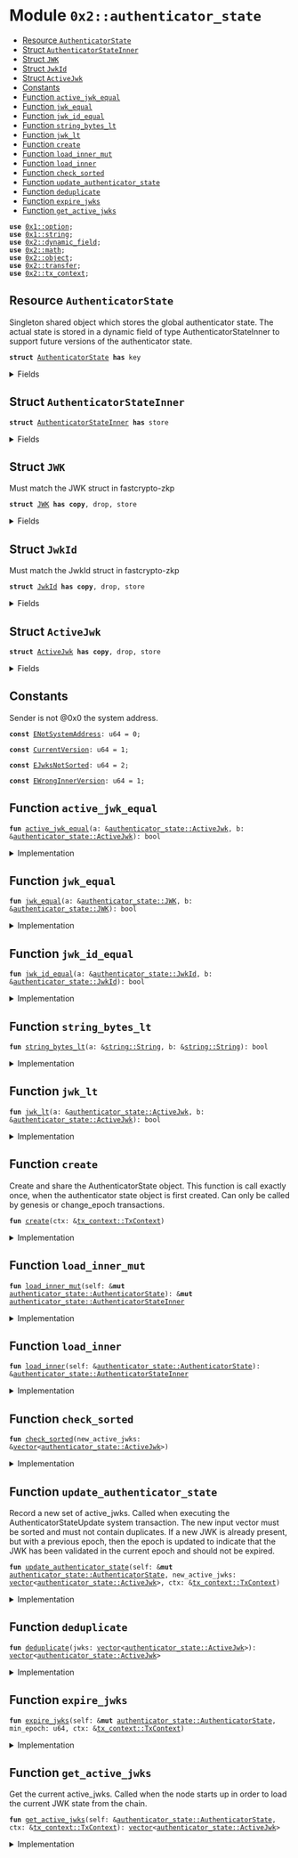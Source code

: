 
<a name="0x2_authenticator_state"></a>

# Module `0x2::authenticator_state`



-  [Resource `AuthenticatorState`](#0x2_authenticator_state_AuthenticatorState)
-  [Struct `AuthenticatorStateInner`](#0x2_authenticator_state_AuthenticatorStateInner)
-  [Struct `JWK`](#0x2_authenticator_state_JWK)
-  [Struct `JwkId`](#0x2_authenticator_state_JwkId)
-  [Struct `ActiveJwk`](#0x2_authenticator_state_ActiveJwk)
-  [Constants](#@Constants_0)
-  [Function `active_jwk_equal`](#0x2_authenticator_state_active_jwk_equal)
-  [Function `jwk_equal`](#0x2_authenticator_state_jwk_equal)
-  [Function `jwk_id_equal`](#0x2_authenticator_state_jwk_id_equal)
-  [Function `string_bytes_lt`](#0x2_authenticator_state_string_bytes_lt)
-  [Function `jwk_lt`](#0x2_authenticator_state_jwk_lt)
-  [Function `create`](#0x2_authenticator_state_create)
-  [Function `load_inner_mut`](#0x2_authenticator_state_load_inner_mut)
-  [Function `load_inner`](#0x2_authenticator_state_load_inner)
-  [Function `check_sorted`](#0x2_authenticator_state_check_sorted)
-  [Function `update_authenticator_state`](#0x2_authenticator_state_update_authenticator_state)
-  [Function `deduplicate`](#0x2_authenticator_state_deduplicate)
-  [Function `expire_jwks`](#0x2_authenticator_state_expire_jwks)
-  [Function `get_active_jwks`](#0x2_authenticator_state_get_active_jwks)


<pre><code><b>use</b> <a href="../../dependencies/move-stdlib/option.md#0x1_option">0x1::option</a>;
<b>use</b> <a href="../../dependencies/move-stdlib/string.md#0x1_string">0x1::string</a>;
<b>use</b> <a href="../../dependencies/sui-framework/dynamic_field.md#0x2_dynamic_field">0x2::dynamic_field</a>;
<b>use</b> <a href="../../dependencies/sui-framework/math.md#0x2_math">0x2::math</a>;
<b>use</b> <a href="../../dependencies/sui-framework/object.md#0x2_object">0x2::object</a>;
<b>use</b> <a href="../../dependencies/sui-framework/transfer.md#0x2_transfer">0x2::transfer</a>;
<b>use</b> <a href="../../dependencies/sui-framework/tx_context.md#0x2_tx_context">0x2::tx_context</a>;
</code></pre>



<a name="0x2_authenticator_state_AuthenticatorState"></a>

## Resource `AuthenticatorState`

Singleton shared object which stores the global authenticator state.
The actual state is stored in a dynamic field of type AuthenticatorStateInner to support
future versions of the authenticator state.


<pre><code><b>struct</b> <a href="../../dependencies/sui-framework/authenticator_state.md#0x2_authenticator_state_AuthenticatorState">AuthenticatorState</a> <b>has</b> key
</code></pre>



<details>
<summary>Fields</summary>


<dl>
<dt>
<code>id: <a href="../../dependencies/sui-framework/object.md#0x2_object_UID">object::UID</a></code>
</dt>
<dd>

</dd>
<dt>
<code>version: u64</code>
</dt>
<dd>

</dd>
</dl>


</details>

<a name="0x2_authenticator_state_AuthenticatorStateInner"></a>

## Struct `AuthenticatorStateInner`



<pre><code><b>struct</b> <a href="../../dependencies/sui-framework/authenticator_state.md#0x2_authenticator_state_AuthenticatorStateInner">AuthenticatorStateInner</a> <b>has</b> store
</code></pre>



<details>
<summary>Fields</summary>


<dl>
<dt>
<code>version: u64</code>
</dt>
<dd>

</dd>
<dt>
<code>active_jwks: <a href="../../dependencies/move-stdlib/vector.md#0x1_vector">vector</a>&lt;<a href="../../dependencies/sui-framework/authenticator_state.md#0x2_authenticator_state_ActiveJwk">authenticator_state::ActiveJwk</a>&gt;</code>
</dt>
<dd>
 List of currently active JWKs.
</dd>
</dl>


</details>

<a name="0x2_authenticator_state_JWK"></a>

## Struct `JWK`

Must match the JWK struct in fastcrypto-zkp


<pre><code><b>struct</b> <a href="../../dependencies/sui-framework/authenticator_state.md#0x2_authenticator_state_JWK">JWK</a> <b>has</b> <b>copy</b>, drop, store
</code></pre>



<details>
<summary>Fields</summary>


<dl>
<dt>
<code>kty: <a href="../../dependencies/move-stdlib/string.md#0x1_string_String">string::String</a></code>
</dt>
<dd>

</dd>
<dt>
<code>e: <a href="../../dependencies/move-stdlib/string.md#0x1_string_String">string::String</a></code>
</dt>
<dd>

</dd>
<dt>
<code>n: <a href="../../dependencies/move-stdlib/string.md#0x1_string_String">string::String</a></code>
</dt>
<dd>

</dd>
<dt>
<code>alg: <a href="../../dependencies/move-stdlib/string.md#0x1_string_String">string::String</a></code>
</dt>
<dd>

</dd>
</dl>


</details>

<a name="0x2_authenticator_state_JwkId"></a>

## Struct `JwkId`

Must match the JwkId struct in fastcrypto-zkp


<pre><code><b>struct</b> <a href="../../dependencies/sui-framework/authenticator_state.md#0x2_authenticator_state_JwkId">JwkId</a> <b>has</b> <b>copy</b>, drop, store
</code></pre>



<details>
<summary>Fields</summary>


<dl>
<dt>
<code>iss: <a href="../../dependencies/move-stdlib/string.md#0x1_string_String">string::String</a></code>
</dt>
<dd>

</dd>
<dt>
<code>kid: <a href="../../dependencies/move-stdlib/string.md#0x1_string_String">string::String</a></code>
</dt>
<dd>

</dd>
</dl>


</details>

<a name="0x2_authenticator_state_ActiveJwk"></a>

## Struct `ActiveJwk`



<pre><code><b>struct</b> <a href="../../dependencies/sui-framework/authenticator_state.md#0x2_authenticator_state_ActiveJwk">ActiveJwk</a> <b>has</b> <b>copy</b>, drop, store
</code></pre>



<details>
<summary>Fields</summary>


<dl>
<dt>
<code>jwk_id: <a href="../../dependencies/sui-framework/authenticator_state.md#0x2_authenticator_state_JwkId">authenticator_state::JwkId</a></code>
</dt>
<dd>

</dd>
<dt>
<code>jwk: <a href="../../dependencies/sui-framework/authenticator_state.md#0x2_authenticator_state_JWK">authenticator_state::JWK</a></code>
</dt>
<dd>

</dd>
<dt>
<code>epoch: u64</code>
</dt>
<dd>

</dd>
</dl>


</details>

<a name="@Constants_0"></a>

## Constants


<a name="0x2_authenticator_state_ENotSystemAddress"></a>

Sender is not @0x0 the system address.


<pre><code><b>const</b> <a href="../../dependencies/sui-framework/authenticator_state.md#0x2_authenticator_state_ENotSystemAddress">ENotSystemAddress</a>: u64 = 0;
</code></pre>



<a name="0x2_authenticator_state_CurrentVersion"></a>



<pre><code><b>const</b> <a href="../../dependencies/sui-framework/authenticator_state.md#0x2_authenticator_state_CurrentVersion">CurrentVersion</a>: u64 = 1;
</code></pre>



<a name="0x2_authenticator_state_EJwksNotSorted"></a>



<pre><code><b>const</b> <a href="../../dependencies/sui-framework/authenticator_state.md#0x2_authenticator_state_EJwksNotSorted">EJwksNotSorted</a>: u64 = 2;
</code></pre>



<a name="0x2_authenticator_state_EWrongInnerVersion"></a>



<pre><code><b>const</b> <a href="../../dependencies/sui-framework/authenticator_state.md#0x2_authenticator_state_EWrongInnerVersion">EWrongInnerVersion</a>: u64 = 1;
</code></pre>



<a name="0x2_authenticator_state_active_jwk_equal"></a>

## Function `active_jwk_equal`



<pre><code><b>fun</b> <a href="../../dependencies/sui-framework/authenticator_state.md#0x2_authenticator_state_active_jwk_equal">active_jwk_equal</a>(a: &<a href="../../dependencies/sui-framework/authenticator_state.md#0x2_authenticator_state_ActiveJwk">authenticator_state::ActiveJwk</a>, b: &<a href="../../dependencies/sui-framework/authenticator_state.md#0x2_authenticator_state_ActiveJwk">authenticator_state::ActiveJwk</a>): bool
</code></pre>



<details>
<summary>Implementation</summary>


<pre><code><b>fun</b> <a href="../../dependencies/sui-framework/authenticator_state.md#0x2_authenticator_state_active_jwk_equal">active_jwk_equal</a>(a: &<a href="../../dependencies/sui-framework/authenticator_state.md#0x2_authenticator_state_ActiveJwk">ActiveJwk</a>, b: &<a href="../../dependencies/sui-framework/authenticator_state.md#0x2_authenticator_state_ActiveJwk">ActiveJwk</a>): bool {
    // note: epoch is ignored
    <a href="../../dependencies/sui-framework/authenticator_state.md#0x2_authenticator_state_jwk_equal">jwk_equal</a>(&a.jwk, &b.jwk) && <a href="../../dependencies/sui-framework/authenticator_state.md#0x2_authenticator_state_jwk_id_equal">jwk_id_equal</a>(&a.jwk_id, &b.jwk_id)
}
</code></pre>



</details>

<a name="0x2_authenticator_state_jwk_equal"></a>

## Function `jwk_equal`



<pre><code><b>fun</b> <a href="../../dependencies/sui-framework/authenticator_state.md#0x2_authenticator_state_jwk_equal">jwk_equal</a>(a: &<a href="../../dependencies/sui-framework/authenticator_state.md#0x2_authenticator_state_JWK">authenticator_state::JWK</a>, b: &<a href="../../dependencies/sui-framework/authenticator_state.md#0x2_authenticator_state_JWK">authenticator_state::JWK</a>): bool
</code></pre>



<details>
<summary>Implementation</summary>


<pre><code><b>fun</b> <a href="../../dependencies/sui-framework/authenticator_state.md#0x2_authenticator_state_jwk_equal">jwk_equal</a>(a: &<a href="../../dependencies/sui-framework/authenticator_state.md#0x2_authenticator_state_JWK">JWK</a>, b: &<a href="../../dependencies/sui-framework/authenticator_state.md#0x2_authenticator_state_JWK">JWK</a>): bool {
    (&a.kty == &b.kty) &&
       (&a.e == &b.e) &&
       (&a.n == &b.n) &&
       (&a.alg == &b.alg)
}
</code></pre>



</details>

<a name="0x2_authenticator_state_jwk_id_equal"></a>

## Function `jwk_id_equal`



<pre><code><b>fun</b> <a href="../../dependencies/sui-framework/authenticator_state.md#0x2_authenticator_state_jwk_id_equal">jwk_id_equal</a>(a: &<a href="../../dependencies/sui-framework/authenticator_state.md#0x2_authenticator_state_JwkId">authenticator_state::JwkId</a>, b: &<a href="../../dependencies/sui-framework/authenticator_state.md#0x2_authenticator_state_JwkId">authenticator_state::JwkId</a>): bool
</code></pre>



<details>
<summary>Implementation</summary>


<pre><code><b>fun</b> <a href="../../dependencies/sui-framework/authenticator_state.md#0x2_authenticator_state_jwk_id_equal">jwk_id_equal</a>(a: &<a href="../../dependencies/sui-framework/authenticator_state.md#0x2_authenticator_state_JwkId">JwkId</a>, b: &<a href="../../dependencies/sui-framework/authenticator_state.md#0x2_authenticator_state_JwkId">JwkId</a>): bool {
    (&a.iss == &b.iss) && (&a.kid == &b.kid)
}
</code></pre>



</details>

<a name="0x2_authenticator_state_string_bytes_lt"></a>

## Function `string_bytes_lt`



<pre><code><b>fun</b> <a href="../../dependencies/sui-framework/authenticator_state.md#0x2_authenticator_state_string_bytes_lt">string_bytes_lt</a>(a: &<a href="../../dependencies/move-stdlib/string.md#0x1_string_String">string::String</a>, b: &<a href="../../dependencies/move-stdlib/string.md#0x1_string_String">string::String</a>): bool
</code></pre>



<details>
<summary>Implementation</summary>


<pre><code><b>fun</b> <a href="../../dependencies/sui-framework/authenticator_state.md#0x2_authenticator_state_string_bytes_lt">string_bytes_lt</a>(a: &String, b: &String): bool {
    <b>let</b> a_bytes = <a href="../../dependencies/move-stdlib/string.md#0x1_string_bytes">string::bytes</a>(a);
    <b>let</b> b_bytes = <a href="../../dependencies/move-stdlib/string.md#0x1_string_bytes">string::bytes</a>(b);

    <b>if</b> (<a href="../../dependencies/move-stdlib/vector.md#0x1_vector_length">vector::length</a>(a_bytes) &lt; <a href="../../dependencies/move-stdlib/vector.md#0x1_vector_length">vector::length</a>(b_bytes)) {
        <b>true</b>
    } <b>else</b> <b>if</b> (<a href="../../dependencies/move-stdlib/vector.md#0x1_vector_length">vector::length</a>(a_bytes) &gt; <a href="../../dependencies/move-stdlib/vector.md#0x1_vector_length">vector::length</a>(b_bytes)) {
        <b>false</b>
    } <b>else</b> {
        <b>let</b> i = 0;
        <b>while</b> (i &lt; <a href="../../dependencies/move-stdlib/vector.md#0x1_vector_length">vector::length</a>(a_bytes)) {
            <b>let</b> a_byte = *<a href="../../dependencies/move-stdlib/vector.md#0x1_vector_borrow">vector::borrow</a>(a_bytes, i);
            <b>let</b> b_byte = *<a href="../../dependencies/move-stdlib/vector.md#0x1_vector_borrow">vector::borrow</a>(b_bytes, i);
            <b>if</b> (a_byte &lt; b_byte) {
                <b>return</b> <b>true</b>
            } <b>else</b> <b>if</b> (a_byte &gt; b_byte) {
                <b>return</b> <b>false</b>
            };
            i = i + 1;
        };
        // all bytes are equal
        <b>false</b>
    }
}
</code></pre>



</details>

<a name="0x2_authenticator_state_jwk_lt"></a>

## Function `jwk_lt`



<pre><code><b>fun</b> <a href="../../dependencies/sui-framework/authenticator_state.md#0x2_authenticator_state_jwk_lt">jwk_lt</a>(a: &<a href="../../dependencies/sui-framework/authenticator_state.md#0x2_authenticator_state_ActiveJwk">authenticator_state::ActiveJwk</a>, b: &<a href="../../dependencies/sui-framework/authenticator_state.md#0x2_authenticator_state_ActiveJwk">authenticator_state::ActiveJwk</a>): bool
</code></pre>



<details>
<summary>Implementation</summary>


<pre><code><b>fun</b> <a href="../../dependencies/sui-framework/authenticator_state.md#0x2_authenticator_state_jwk_lt">jwk_lt</a>(a: &<a href="../../dependencies/sui-framework/authenticator_state.md#0x2_authenticator_state_ActiveJwk">ActiveJwk</a>, b: &<a href="../../dependencies/sui-framework/authenticator_state.md#0x2_authenticator_state_ActiveJwk">ActiveJwk</a>): bool {
    // note: epoch is ignored
    <b>if</b> (&a.jwk_id.iss != &b.jwk_id.iss) {
        <b>return</b> <a href="../../dependencies/sui-framework/authenticator_state.md#0x2_authenticator_state_string_bytes_lt">string_bytes_lt</a>(&a.jwk_id.iss, &b.jwk_id.iss)
    };
    <b>if</b> (&a.jwk_id.kid != &b.jwk_id.kid) {
        <b>return</b> <a href="../../dependencies/sui-framework/authenticator_state.md#0x2_authenticator_state_string_bytes_lt">string_bytes_lt</a>(&a.jwk_id.kid, &b.jwk_id.kid)
    };
    <b>if</b> (&a.jwk.kty != &b.jwk.kty) {
        <b>return</b> <a href="../../dependencies/sui-framework/authenticator_state.md#0x2_authenticator_state_string_bytes_lt">string_bytes_lt</a>(&a.jwk.kty, &b.jwk.kty)
    };
    <b>if</b> (&a.jwk.e != &b.jwk.e) {
        <b>return</b> <a href="../../dependencies/sui-framework/authenticator_state.md#0x2_authenticator_state_string_bytes_lt">string_bytes_lt</a>(&a.jwk.e, &b.jwk.e)
    };
    <b>if</b> (&a.jwk.n != &b.jwk.n) {
        <b>return</b> <a href="../../dependencies/sui-framework/authenticator_state.md#0x2_authenticator_state_string_bytes_lt">string_bytes_lt</a>(&a.jwk.n, &b.jwk.n)
    };
    <a href="../../dependencies/sui-framework/authenticator_state.md#0x2_authenticator_state_string_bytes_lt">string_bytes_lt</a>(&a.jwk.alg, &b.jwk.alg)
}
</code></pre>



</details>

<a name="0x2_authenticator_state_create"></a>

## Function `create`

Create and share the AuthenticatorState object. This function is call exactly once, when
the authenticator state object is first created.
Can only be called by genesis or change_epoch transactions.


<pre><code><b>fun</b> <a href="../../dependencies/sui-framework/authenticator_state.md#0x2_authenticator_state_create">create</a>(ctx: &<a href="../../dependencies/sui-framework/tx_context.md#0x2_tx_context_TxContext">tx_context::TxContext</a>)
</code></pre>



<details>
<summary>Implementation</summary>


<pre><code><b>fun</b> <a href="../../dependencies/sui-framework/authenticator_state.md#0x2_authenticator_state_create">create</a>(ctx: &TxContext) {
    <b>assert</b>!(<a href="../../dependencies/sui-framework/tx_context.md#0x2_tx_context_sender">tx_context::sender</a>(ctx) == @0x0, <a href="../../dependencies/sui-framework/authenticator_state.md#0x2_authenticator_state_ENotSystemAddress">ENotSystemAddress</a>);

    <b>let</b> version = <a href="../../dependencies/sui-framework/authenticator_state.md#0x2_authenticator_state_CurrentVersion">CurrentVersion</a>;

    <b>let</b> inner = <a href="../../dependencies/sui-framework/authenticator_state.md#0x2_authenticator_state_AuthenticatorStateInner">AuthenticatorStateInner</a> {
        version,
        active_jwks: <a href="../../dependencies/move-stdlib/vector.md#0x1_vector">vector</a>[],
    };

    <b>let</b> self = <a href="../../dependencies/sui-framework/authenticator_state.md#0x2_authenticator_state_AuthenticatorState">AuthenticatorState</a> {
        id: <a href="../../dependencies/sui-framework/object.md#0x2_object_authenticator_state">object::authenticator_state</a>(),
        version,
    };

    <a href="../../dependencies/sui-framework/dynamic_field.md#0x2_dynamic_field_add">dynamic_field::add</a>(&<b>mut</b> self.id, version, inner);
    <a href="../../dependencies/sui-framework/transfer.md#0x2_transfer_share_object">transfer::share_object</a>(self);
}
</code></pre>



</details>

<a name="0x2_authenticator_state_load_inner_mut"></a>

## Function `load_inner_mut`



<pre><code><b>fun</b> <a href="../../dependencies/sui-framework/authenticator_state.md#0x2_authenticator_state_load_inner_mut">load_inner_mut</a>(self: &<b>mut</b> <a href="../../dependencies/sui-framework/authenticator_state.md#0x2_authenticator_state_AuthenticatorState">authenticator_state::AuthenticatorState</a>): &<b>mut</b> <a href="../../dependencies/sui-framework/authenticator_state.md#0x2_authenticator_state_AuthenticatorStateInner">authenticator_state::AuthenticatorStateInner</a>
</code></pre>



<details>
<summary>Implementation</summary>


<pre><code><b>fun</b> <a href="../../dependencies/sui-framework/authenticator_state.md#0x2_authenticator_state_load_inner_mut">load_inner_mut</a>(
    self: &<b>mut</b> <a href="../../dependencies/sui-framework/authenticator_state.md#0x2_authenticator_state_AuthenticatorState">AuthenticatorState</a>,
): &<b>mut</b> <a href="../../dependencies/sui-framework/authenticator_state.md#0x2_authenticator_state_AuthenticatorStateInner">AuthenticatorStateInner</a> {
    <b>let</b> version = self.version;

    // replace this <b>with</b> a lazy <b>update</b> function when we add a new version of the inner <a href="../../dependencies/sui-framework/object.md#0x2_object">object</a>.
    <b>assert</b>!(version == <a href="../../dependencies/sui-framework/authenticator_state.md#0x2_authenticator_state_CurrentVersion">CurrentVersion</a>, <a href="../../dependencies/sui-framework/authenticator_state.md#0x2_authenticator_state_EWrongInnerVersion">EWrongInnerVersion</a>);

    <b>let</b> inner: &<b>mut</b> <a href="../../dependencies/sui-framework/authenticator_state.md#0x2_authenticator_state_AuthenticatorStateInner">AuthenticatorStateInner</a> = <a href="../../dependencies/sui-framework/dynamic_field.md#0x2_dynamic_field_borrow_mut">dynamic_field::borrow_mut</a>(&<b>mut</b> self.id, self.version);

    <b>assert</b>!(inner.version == version, <a href="../../dependencies/sui-framework/authenticator_state.md#0x2_authenticator_state_EWrongInnerVersion">EWrongInnerVersion</a>);
    inner
}
</code></pre>



</details>

<a name="0x2_authenticator_state_load_inner"></a>

## Function `load_inner`



<pre><code><b>fun</b> <a href="../../dependencies/sui-framework/authenticator_state.md#0x2_authenticator_state_load_inner">load_inner</a>(self: &<a href="../../dependencies/sui-framework/authenticator_state.md#0x2_authenticator_state_AuthenticatorState">authenticator_state::AuthenticatorState</a>): &<a href="../../dependencies/sui-framework/authenticator_state.md#0x2_authenticator_state_AuthenticatorStateInner">authenticator_state::AuthenticatorStateInner</a>
</code></pre>



<details>
<summary>Implementation</summary>


<pre><code><b>fun</b> <a href="../../dependencies/sui-framework/authenticator_state.md#0x2_authenticator_state_load_inner">load_inner</a>(
    self: &<a href="../../dependencies/sui-framework/authenticator_state.md#0x2_authenticator_state_AuthenticatorState">AuthenticatorState</a>,
): &<a href="../../dependencies/sui-framework/authenticator_state.md#0x2_authenticator_state_AuthenticatorStateInner">AuthenticatorStateInner</a> {
    <b>let</b> version = self.version;

    // replace this <b>with</b> a lazy <b>update</b> function when we add a new version of the inner <a href="../../dependencies/sui-framework/object.md#0x2_object">object</a>.
    <b>assert</b>!(version == <a href="../../dependencies/sui-framework/authenticator_state.md#0x2_authenticator_state_CurrentVersion">CurrentVersion</a>, <a href="../../dependencies/sui-framework/authenticator_state.md#0x2_authenticator_state_EWrongInnerVersion">EWrongInnerVersion</a>);

    <b>let</b> inner: &<a href="../../dependencies/sui-framework/authenticator_state.md#0x2_authenticator_state_AuthenticatorStateInner">AuthenticatorStateInner</a> = <a href="../../dependencies/sui-framework/dynamic_field.md#0x2_dynamic_field_borrow">dynamic_field::borrow</a>(&self.id, self.version);

    <b>assert</b>!(inner.version == version, <a href="../../dependencies/sui-framework/authenticator_state.md#0x2_authenticator_state_EWrongInnerVersion">EWrongInnerVersion</a>);
    inner
}
</code></pre>



</details>

<a name="0x2_authenticator_state_check_sorted"></a>

## Function `check_sorted`



<pre><code><b>fun</b> <a href="../../dependencies/sui-framework/authenticator_state.md#0x2_authenticator_state_check_sorted">check_sorted</a>(new_active_jwks: &<a href="../../dependencies/move-stdlib/vector.md#0x1_vector">vector</a>&lt;<a href="../../dependencies/sui-framework/authenticator_state.md#0x2_authenticator_state_ActiveJwk">authenticator_state::ActiveJwk</a>&gt;)
</code></pre>



<details>
<summary>Implementation</summary>


<pre><code><b>fun</b> <a href="../../dependencies/sui-framework/authenticator_state.md#0x2_authenticator_state_check_sorted">check_sorted</a>(new_active_jwks: &<a href="../../dependencies/move-stdlib/vector.md#0x1_vector">vector</a>&lt;<a href="../../dependencies/sui-framework/authenticator_state.md#0x2_authenticator_state_ActiveJwk">ActiveJwk</a>&gt;) {
    <b>let</b> i = 0;
    <b>while</b> (i &lt; <a href="../../dependencies/move-stdlib/vector.md#0x1_vector_length">vector::length</a>(new_active_jwks) - 1) {
        <b>let</b> a = <a href="../../dependencies/move-stdlib/vector.md#0x1_vector_borrow">vector::borrow</a>(new_active_jwks, i);
        <b>let</b> b = <a href="../../dependencies/move-stdlib/vector.md#0x1_vector_borrow">vector::borrow</a>(new_active_jwks, i + 1);
        <b>assert</b>!(<a href="../../dependencies/sui-framework/authenticator_state.md#0x2_authenticator_state_jwk_lt">jwk_lt</a>(a, b), <a href="../../dependencies/sui-framework/authenticator_state.md#0x2_authenticator_state_EJwksNotSorted">EJwksNotSorted</a>);
        i = i + 1;
    };
}
</code></pre>



</details>

<a name="0x2_authenticator_state_update_authenticator_state"></a>

## Function `update_authenticator_state`

Record a new set of active_jwks. Called when executing the AuthenticatorStateUpdate system
transaction. The new input vector must be sorted and must not contain duplicates.
If a new JWK is already present, but with a previous epoch, then the epoch is updated to
indicate that the JWK has been validated in the current epoch and should not be expired.


<pre><code><b>fun</b> <a href="../../dependencies/sui-framework/authenticator_state.md#0x2_authenticator_state_update_authenticator_state">update_authenticator_state</a>(self: &<b>mut</b> <a href="../../dependencies/sui-framework/authenticator_state.md#0x2_authenticator_state_AuthenticatorState">authenticator_state::AuthenticatorState</a>, new_active_jwks: <a href="../../dependencies/move-stdlib/vector.md#0x1_vector">vector</a>&lt;<a href="../../dependencies/sui-framework/authenticator_state.md#0x2_authenticator_state_ActiveJwk">authenticator_state::ActiveJwk</a>&gt;, ctx: &<a href="../../dependencies/sui-framework/tx_context.md#0x2_tx_context_TxContext">tx_context::TxContext</a>)
</code></pre>



<details>
<summary>Implementation</summary>


<pre><code><b>fun</b> <a href="../../dependencies/sui-framework/authenticator_state.md#0x2_authenticator_state_update_authenticator_state">update_authenticator_state</a>(
    self: &<b>mut</b> <a href="../../dependencies/sui-framework/authenticator_state.md#0x2_authenticator_state_AuthenticatorState">AuthenticatorState</a>,
    new_active_jwks: <a href="../../dependencies/move-stdlib/vector.md#0x1_vector">vector</a>&lt;<a href="../../dependencies/sui-framework/authenticator_state.md#0x2_authenticator_state_ActiveJwk">ActiveJwk</a>&gt;,
    ctx: &TxContext,
) {
    // Validator will make a special system call <b>with</b> sender set <b>as</b> 0x0.
    <b>assert</b>!(<a href="../../dependencies/sui-framework/tx_context.md#0x2_tx_context_sender">tx_context::sender</a>(ctx) == @0x0, <a href="../../dependencies/sui-framework/authenticator_state.md#0x2_authenticator_state_ENotSystemAddress">ENotSystemAddress</a>);

    <a href="../../dependencies/sui-framework/authenticator_state.md#0x2_authenticator_state_check_sorted">check_sorted</a>(&new_active_jwks);
    <b>let</b> new_active_jwks = <a href="../../dependencies/sui-framework/authenticator_state.md#0x2_authenticator_state_deduplicate">deduplicate</a>(new_active_jwks);

    <b>let</b> inner = <a href="../../dependencies/sui-framework/authenticator_state.md#0x2_authenticator_state_load_inner_mut">load_inner_mut</a>(self);

    <b>let</b> res = <a href="../../dependencies/move-stdlib/vector.md#0x1_vector">vector</a>[];
    <b>let</b> i = 0;
    <b>let</b> j = 0;
    <b>let</b> active_jwks_len = <a href="../../dependencies/move-stdlib/vector.md#0x1_vector_length">vector::length</a>(&inner.active_jwks);
    <b>let</b> new_active_jwks_len = <a href="../../dependencies/move-stdlib/vector.md#0x1_vector_length">vector::length</a>(&new_active_jwks);

    <b>while</b> (i &lt; active_jwks_len && j &lt; new_active_jwks_len) {
        <b>let</b> old_jwk = <a href="../../dependencies/move-stdlib/vector.md#0x1_vector_borrow">vector::borrow</a>(&inner.active_jwks, i);
        <b>let</b> new_jwk = <a href="../../dependencies/move-stdlib/vector.md#0x1_vector_borrow">vector::borrow</a>(&new_active_jwks, j);

        // when they are equal, push only one, but <b>use</b> the max epoch of the two
        <b>if</b> (<a href="../../dependencies/sui-framework/authenticator_state.md#0x2_authenticator_state_active_jwk_equal">active_jwk_equal</a>(old_jwk, new_jwk)) {
            <b>let</b> jwk = *old_jwk;
            jwk.epoch = <a href="../../dependencies/sui-framework/math.md#0x2_math_max">math::max</a>(old_jwk.epoch, new_jwk.epoch);
            <a href="../../dependencies/move-stdlib/vector.md#0x1_vector_push_back">vector::push_back</a>(&<b>mut</b> res, jwk);
            i = i + 1;
            j = j + 1;
        } <b>else</b> <b>if</b> (<a href="../../dependencies/sui-framework/authenticator_state.md#0x2_authenticator_state_jwk_id_equal">jwk_id_equal</a>(&old_jwk.jwk_id, &new_jwk.jwk_id)) {
            // <b>if</b> only jwk_id is equal, then the key <b>has</b> changed. Providers should not send
            // JWKs like this, but <b>if</b> they do, we must ignore the new <a href="../../dependencies/sui-framework/authenticator_state.md#0x2_authenticator_state_JWK">JWK</a> <b>to</b> avoid having a
            // liveness / forking issues
            <a href="../../dependencies/move-stdlib/vector.md#0x1_vector_push_back">vector::push_back</a>(&<b>mut</b> res, *old_jwk);
            i = i + 1;
            j = j + 1;
        } <b>else</b> <b>if</b> (<a href="../../dependencies/sui-framework/authenticator_state.md#0x2_authenticator_state_jwk_lt">jwk_lt</a>(old_jwk, new_jwk)) {
            <a href="../../dependencies/move-stdlib/vector.md#0x1_vector_push_back">vector::push_back</a>(&<b>mut</b> res, *old_jwk);
            i = i + 1;
        } <b>else</b> {
            <a href="../../dependencies/move-stdlib/vector.md#0x1_vector_push_back">vector::push_back</a>(&<b>mut</b> res, *new_jwk);
            j = j + 1;
        }
    };

    <b>while</b> (i &lt; active_jwks_len) {
        <a href="../../dependencies/move-stdlib/vector.md#0x1_vector_push_back">vector::push_back</a>(&<b>mut</b> res, *<a href="../../dependencies/move-stdlib/vector.md#0x1_vector_borrow">vector::borrow</a>(&inner.active_jwks, i));
        i = i + 1;
    };
    <b>while</b> (j &lt; new_active_jwks_len) {
        <a href="../../dependencies/move-stdlib/vector.md#0x1_vector_push_back">vector::push_back</a>(&<b>mut</b> res, *<a href="../../dependencies/move-stdlib/vector.md#0x1_vector_borrow">vector::borrow</a>(&new_active_jwks, j));
        j = j + 1;
    };

    inner.active_jwks = res;
}
</code></pre>



</details>

<a name="0x2_authenticator_state_deduplicate"></a>

## Function `deduplicate`



<pre><code><b>fun</b> <a href="../../dependencies/sui-framework/authenticator_state.md#0x2_authenticator_state_deduplicate">deduplicate</a>(jwks: <a href="../../dependencies/move-stdlib/vector.md#0x1_vector">vector</a>&lt;<a href="../../dependencies/sui-framework/authenticator_state.md#0x2_authenticator_state_ActiveJwk">authenticator_state::ActiveJwk</a>&gt;): <a href="../../dependencies/move-stdlib/vector.md#0x1_vector">vector</a>&lt;<a href="../../dependencies/sui-framework/authenticator_state.md#0x2_authenticator_state_ActiveJwk">authenticator_state::ActiveJwk</a>&gt;
</code></pre>



<details>
<summary>Implementation</summary>


<pre><code><b>fun</b> <a href="../../dependencies/sui-framework/authenticator_state.md#0x2_authenticator_state_deduplicate">deduplicate</a>(jwks: <a href="../../dependencies/move-stdlib/vector.md#0x1_vector">vector</a>&lt;<a href="../../dependencies/sui-framework/authenticator_state.md#0x2_authenticator_state_ActiveJwk">ActiveJwk</a>&gt;): <a href="../../dependencies/move-stdlib/vector.md#0x1_vector">vector</a>&lt;<a href="../../dependencies/sui-framework/authenticator_state.md#0x2_authenticator_state_ActiveJwk">ActiveJwk</a>&gt; {
    <b>let</b> res = <a href="../../dependencies/move-stdlib/vector.md#0x1_vector">vector</a>[];
    <b>let</b> i = 0;
    <b>let</b> prev: Option&lt;<a href="../../dependencies/sui-framework/authenticator_state.md#0x2_authenticator_state_JwkId">JwkId</a>&gt; = <a href="../../dependencies/move-stdlib/option.md#0x1_option_none">option::none</a>();
    <b>while</b> (i &lt; <a href="../../dependencies/move-stdlib/vector.md#0x1_vector_length">vector::length</a>(&jwks)) {
        <b>let</b> jwk = <a href="../../dependencies/move-stdlib/vector.md#0x1_vector_borrow">vector::borrow</a>(&jwks, i);
        <b>if</b> (<a href="../../dependencies/move-stdlib/option.md#0x1_option_is_none">option::is_none</a>(&prev)) {
            <a href="../../dependencies/move-stdlib/option.md#0x1_option_fill">option::fill</a>(&<b>mut</b> prev, jwk.jwk_id);
        } <b>else</b> <b>if</b> (<a href="../../dependencies/sui-framework/authenticator_state.md#0x2_authenticator_state_jwk_id_equal">jwk_id_equal</a>(<a href="../../dependencies/move-stdlib/option.md#0x1_option_borrow">option::borrow</a>(&prev), &jwk.jwk_id)) {
            // skip duplicate jwks in input
            i = i + 1;
            <b>continue</b>
        } <b>else</b> {
            *<a href="../../dependencies/move-stdlib/option.md#0x1_option_borrow_mut">option::borrow_mut</a>(&<b>mut</b> prev) = jwk.jwk_id;
        };
        <a href="../../dependencies/move-stdlib/vector.md#0x1_vector_push_back">vector::push_back</a>(&<b>mut</b> res, *jwk);
        i = i + 1;
    };
    res
}
</code></pre>



</details>

<a name="0x2_authenticator_state_expire_jwks"></a>

## Function `expire_jwks`



<pre><code><b>fun</b> <a href="../../dependencies/sui-framework/authenticator_state.md#0x2_authenticator_state_expire_jwks">expire_jwks</a>(self: &<b>mut</b> <a href="../../dependencies/sui-framework/authenticator_state.md#0x2_authenticator_state_AuthenticatorState">authenticator_state::AuthenticatorState</a>, min_epoch: u64, ctx: &<a href="../../dependencies/sui-framework/tx_context.md#0x2_tx_context_TxContext">tx_context::TxContext</a>)
</code></pre>



<details>
<summary>Implementation</summary>


<pre><code><b>fun</b> <a href="../../dependencies/sui-framework/authenticator_state.md#0x2_authenticator_state_expire_jwks">expire_jwks</a>(
    self: &<b>mut</b> <a href="../../dependencies/sui-framework/authenticator_state.md#0x2_authenticator_state_AuthenticatorState">AuthenticatorState</a>,
    // any jwk below this epoch is not retained
    min_epoch: u64,
    ctx: &TxContext) {
    // This will only be called by sui_system::advance_epoch
    <b>assert</b>!(<a href="../../dependencies/sui-framework/tx_context.md#0x2_tx_context_sender">tx_context::sender</a>(ctx) == @0x0, <a href="../../dependencies/sui-framework/authenticator_state.md#0x2_authenticator_state_ENotSystemAddress">ENotSystemAddress</a>);

    <b>let</b> inner = <a href="../../dependencies/sui-framework/authenticator_state.md#0x2_authenticator_state_load_inner_mut">load_inner_mut</a>(self);

    <b>let</b> len = <a href="../../dependencies/move-stdlib/vector.md#0x1_vector_length">vector::length</a>(&inner.active_jwks);

    // first we count how many jwks from each issuer are above the min_epoch
    // and store the counts in a <a href="../../dependencies/move-stdlib/vector.md#0x1_vector">vector</a> that parallels the (sorted) active_jwks <a href="../../dependencies/move-stdlib/vector.md#0x1_vector">vector</a>
    <b>let</b> issuer_max_epochs = <a href="../../dependencies/move-stdlib/vector.md#0x1_vector">vector</a>[];
    <b>let</b> i = 0;
    <b>let</b> prev_issuer: Option&lt;String&gt; = <a href="../../dependencies/move-stdlib/option.md#0x1_option_none">option::none</a>();

    <b>while</b> (i &lt; len) {
        <b>let</b> cur = <a href="../../dependencies/move-stdlib/vector.md#0x1_vector_borrow">vector::borrow</a>(&inner.active_jwks, i);
        <b>let</b> cur_iss = &cur.jwk_id.iss;
        <b>if</b> (<a href="../../dependencies/move-stdlib/option.md#0x1_option_is_none">option::is_none</a>(&prev_issuer)) {
            <a href="../../dependencies/move-stdlib/option.md#0x1_option_fill">option::fill</a>(&<b>mut</b> prev_issuer, *cur_iss);
            <a href="../../dependencies/move-stdlib/vector.md#0x1_vector_push_back">vector::push_back</a>(&<b>mut</b> issuer_max_epochs, cur.epoch);
        } <b>else</b> {
            <b>if</b> (cur_iss == <a href="../../dependencies/move-stdlib/option.md#0x1_option_borrow">option::borrow</a>(&prev_issuer)) {
                <b>let</b> back = <a href="../../dependencies/move-stdlib/vector.md#0x1_vector_length">vector::length</a>(&issuer_max_epochs) - 1;
                <b>let</b> prev_max_epoch = <a href="../../dependencies/move-stdlib/vector.md#0x1_vector_borrow_mut">vector::borrow_mut</a>(&<b>mut</b> issuer_max_epochs, back);
                *prev_max_epoch = <a href="../../dependencies/sui-framework/math.md#0x2_math_max">math::max</a>(*prev_max_epoch, cur.epoch);
            } <b>else</b> {
                *<a href="../../dependencies/move-stdlib/option.md#0x1_option_borrow_mut">option::borrow_mut</a>(&<b>mut</b> prev_issuer) = *cur_iss;
                <a href="../../dependencies/move-stdlib/vector.md#0x1_vector_push_back">vector::push_back</a>(&<b>mut</b> issuer_max_epochs, cur.epoch);
            }
        };
        i = i + 1;
    };

    // Now, filter out any JWKs that are below the min_epoch, unless that issuer <b>has</b> no
    // JWKs &gt;= the min_epoch, in which case we keep all of them.
    <b>let</b> new_active_jwks: <a href="../../dependencies/move-stdlib/vector.md#0x1_vector">vector</a>&lt;<a href="../../dependencies/sui-framework/authenticator_state.md#0x2_authenticator_state_ActiveJwk">ActiveJwk</a>&gt; = <a href="../../dependencies/move-stdlib/vector.md#0x1_vector">vector</a>[];
    <b>let</b> prev_issuer: Option&lt;String&gt; = <a href="../../dependencies/move-stdlib/option.md#0x1_option_none">option::none</a>();
    <b>let</b> i = 0;
    <b>let</b> j = 0;
    <b>while</b> (i &lt; len) {
        <b>let</b> jwk = <a href="../../dependencies/move-stdlib/vector.md#0x1_vector_borrow">vector::borrow</a>(&inner.active_jwks, i);
        <b>let</b> cur_iss = &jwk.jwk_id.iss;

        <b>if</b> (<a href="../../dependencies/move-stdlib/option.md#0x1_option_is_none">option::is_none</a>(&prev_issuer)) {
            <a href="../../dependencies/move-stdlib/option.md#0x1_option_fill">option::fill</a>(&<b>mut</b> prev_issuer, *cur_iss);
        } <b>else</b> <b>if</b> (cur_iss != <a href="../../dependencies/move-stdlib/option.md#0x1_option_borrow">option::borrow</a>(&prev_issuer)) {
            *<a href="../../dependencies/move-stdlib/option.md#0x1_option_borrow_mut">option::borrow_mut</a>(&<b>mut</b> prev_issuer) = *cur_iss;
            j = j + 1;
        };

        <b>let</b> max_epoch_for_iss = <a href="../../dependencies/move-stdlib/vector.md#0x1_vector_borrow">vector::borrow</a>(&issuer_max_epochs, j);

        // TODO: <b>if</b> the iss for this jwk <b>has</b> *no* jwks that meet the minimum epoch,
        // then expire nothing.
        <b>if</b> (*max_epoch_for_iss &lt; min_epoch || jwk.epoch &gt;= min_epoch) {
            <a href="../../dependencies/move-stdlib/vector.md#0x1_vector_push_back">vector::push_back</a>(&<b>mut</b> new_active_jwks, *jwk);
        };
        i = i + 1;
    };
    inner.active_jwks = new_active_jwks;
}
</code></pre>



</details>

<a name="0x2_authenticator_state_get_active_jwks"></a>

## Function `get_active_jwks`

Get the current active_jwks. Called when the node starts up in order to load the current
JWK state from the chain.


<pre><code><b>fun</b> <a href="../../dependencies/sui-framework/authenticator_state.md#0x2_authenticator_state_get_active_jwks">get_active_jwks</a>(self: &<a href="../../dependencies/sui-framework/authenticator_state.md#0x2_authenticator_state_AuthenticatorState">authenticator_state::AuthenticatorState</a>, ctx: &<a href="../../dependencies/sui-framework/tx_context.md#0x2_tx_context_TxContext">tx_context::TxContext</a>): <a href="../../dependencies/move-stdlib/vector.md#0x1_vector">vector</a>&lt;<a href="../../dependencies/sui-framework/authenticator_state.md#0x2_authenticator_state_ActiveJwk">authenticator_state::ActiveJwk</a>&gt;
</code></pre>



<details>
<summary>Implementation</summary>


<pre><code><b>fun</b> <a href="../../dependencies/sui-framework/authenticator_state.md#0x2_authenticator_state_get_active_jwks">get_active_jwks</a>(
    self: &<a href="../../dependencies/sui-framework/authenticator_state.md#0x2_authenticator_state_AuthenticatorState">AuthenticatorState</a>,
    ctx: &TxContext,
): <a href="../../dependencies/move-stdlib/vector.md#0x1_vector">vector</a>&lt;<a href="../../dependencies/sui-framework/authenticator_state.md#0x2_authenticator_state_ActiveJwk">ActiveJwk</a>&gt; {
    <b>assert</b>!(<a href="../../dependencies/sui-framework/tx_context.md#0x2_tx_context_sender">tx_context::sender</a>(ctx) == @0x0, <a href="../../dependencies/sui-framework/authenticator_state.md#0x2_authenticator_state_ENotSystemAddress">ENotSystemAddress</a>);
    <a href="../../dependencies/sui-framework/authenticator_state.md#0x2_authenticator_state_load_inner">load_inner</a>(self).active_jwks
}
</code></pre>



</details>
